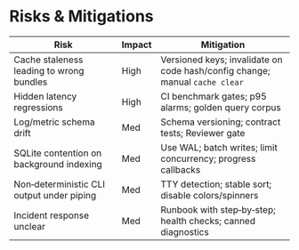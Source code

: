 # Risks & Mitigations

| Risk | Impact | Mitigation |
|------|--------|------------|
| Cache staleness leading to wrong bundles | High | Versioned keys; invalidate on code hash/config change; manual `cache clear` |
| Hidden latency regressions | High | CI benchmark gates; p95 alarms; golden query corpus |
| Log/metric schema drift | Med | Schema versioning; contract tests; Reviewer gate |
| SQLite contention on background indexing | Med | Use WAL; batch writes; limit concurrency; progress callbacks |
| Non‑deterministic CLI output under piping | Med | TTY detection; stable sort; disable colors/spinners |
| Incident response unclear | Med | Runbook with step‑by‑step; health checks; canned diagnostics |
